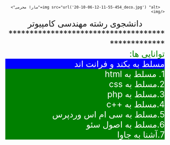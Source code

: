 <html>
 <head>
   <meta charset="UTF-8" />
  <style>
   div{
   font-size:20pt;
   }
  </style>
  </head>
  <body style=" direction:rtl">
    
      <img src="url('20-10-06-12-11-55-454_deco.jpg') "alt="سارا محرمی"></img>
    
   <div style="text-align:center;text-decoration:bolder">
    دانشجوی رشته مهندسی کامپیوتر
   </div>
   <div>
   **************************************************
   </div>
   
   
   <div>
   <div style="direction:rtl;color:green;font-size:20pt;text-decoration:bolder">
    توانایی ها:
   </div>
   <div style="background-color:blue;color:white">
    مسلط به بکند و فرانت اند
   </div>
   <div style="color:white;background-color:green">
   1. مسلط به html<br />
   2.مسلط به css <br />
   3.مسلط به php <br />
   4.مسلط به ++c<br />
   5.مسلط به سی ام اس وردپرس <br />
   6.مسلط به اصول سئو <br />
   7.آشنا به جاوا
   </div>
  







